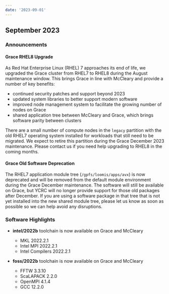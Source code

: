 ```yaml
---
date: '2023-09-01'
---
```


## September 2023

### Announcements

#### Grace RHEL8 Upgrade

As Red Hat Enterprise Linux (RHEL) 7 approaches its end of life, we upgraded the Grace cluster from RHEL7 to RHEL8 during the August maintenance window.  This brings Grace in line with McCleary and provide a number of key benefits:

* continued security patches and support beyond 2023
* updated system libraries to better support modern software
* improved node management system to facilitate the growing number of nodes on Grace
* shared application tree between McCleary and Grace, which brings software parity between clusters

There are a small number of compute nodes in the `legacy` partition with the old RHEL7 operating system installed for workloads that still need to be migrated. We expect to retire this partition during the Grace December 2023 maintenance. Please contact us if you need help upgrading to RHEL8 in the coming months.

#### Grace Old Software Deprecation

The RHEL7 application module tree (`/gpfs/loomis/apps/avx`) is now deprecated and will be removed from the default module environment during the Grace December maintenance. The software will still be available on Grace, but YCRC will no longer provide support for those old packages after December. If you are using a software package in that tree that is not yet installed into the new shared module tree, please let us know as soon as possible so we can help avoid any disruptions.


### Software Highlights

- **intel/2022b** toolchain is now available on Grace and McCleary
	- MKL 2022.2.1
	- Intel MPI 2022.2.1
	- Intel Compilers 2022.2.1
	
- **foss/2022b** toolchain is now available on Grace and McCleary
	- FFTW 3.3.10
	- ScaLAPACK 2.2.0
	- OpenMPI 4.1.4
	- GCC 12.2.0
